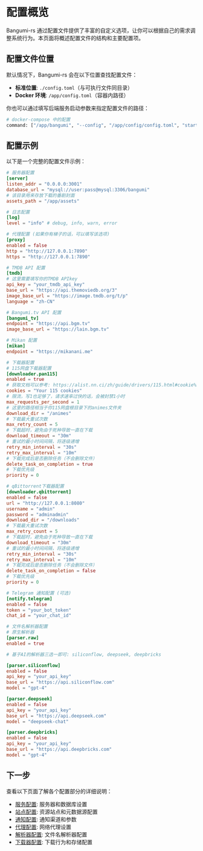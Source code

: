 # 配置概览

Bangumi-rs 通过配置文件提供了丰富的自定义选项，让你可以根据自己的需求调整系统行为。本页面将概述配置文件的结构和主要配置项。

## 配置文件位置

默认情况下，Bangumi-rs 会在以下位置查找配置文件：

- **标准位置**: `./config.toml`（与可执行文件同目录）
- **Docker 环境**: `/app/config.toml`（容器内路径）

你也可以通过填写后端服务启动参数来指定配置文件的路径：

```bash
# docker-compose 中的配置
command: ["/app/bangumi", "--config", "/app/config/config.toml", "start"]
```

## 配置示例

以下是一个完整的配置文件示例：

```toml
# 服务器配置
[server]
listen_addr = "0.0.0.0:3001"
database_url = "mysql://user:pass@mysql:3306/bangumi"
# 该目录用来存放下载的番剧封面
assets_path = "/app/assets"

# 日志配置
[log]
level = "info" # debug, info, warn, error

# 代理配置 (如果你有梯子的话，可以填写该选项)
[proxy]
enabled = false
http = "http://127.0.0.1:7890"
https = "http://127.0.0.1:7890"

# TMDB API 配置
[tmdb]
# 这里需要填写你的TMDB APIkey
api_key = "your_tmdb_api_key"
base_url = "https://api.themoviedb.org/3"
image_base_url = "https://image.tmdb.org/t/p"
language = "zh-CN"

# Bangumi.tv API 配置
[bangumi_tv]
endpoint = "https://api.bgm.tv"
image_base_url = "https://lain.bgm.tv"

# Mikan 配置
[mikan]
endpoint = "https://mikanani.me"

# 下载器配置
# 115网盘下载器配置
[downloader.pan115]
enabled = true
# 获取文档可以参考: https://alist.nn.ci/zh/guide/drivers/115.html#cookie%E8%8E%B7%E5%8F%96%E6%96%B9%E5%BC%8F
cookies = "Your 115 cookies"
# 限流，写1也足够了，请求速率过快的话，会被封禁1小时
max_requests_per_second = 1
# 这里的路径相当于你115网盘根目录下的animes文件夹
download_dir = "/animes"
# 下载最大重试次数
max_retry_count = 5
# 下载超时，避免由于死种导致一直在下载
download_timeout = "30m"
# 重试的最小时间间隔，将逐级递增
retry_min_interval = "30s"
retry_max_interval = "10m"
# 下载完成后是否删除任务（不会删除文件）
delete_task_on_completion = true
# 下载优先级
priority = 0

# qBittorrent下载器配置
[downloader.qbittorrent]
enabled = false
url = "http://127.0.0.1:8080"
username = "admin"
password = "adminadmin"
download_dir = "/downloads"
# 下载最大重试次数
max_retry_count = 5
# 下载超时，避免由于死种导致一直在下载
download_timeout = "30m"
# 重试的最小时间间隔，将逐级递增
retry_min_interval = "30s"
retry_max_interval = "10m"
# 下载完成后是否删除任务（不会删除文件）
delete_task_on_completion = false
# 下载优先级
priority = 0

# Telegram 通知配置 (可选)
[notify.telegram]
enabled = false
token = "your_bot_token"
chat_id = "your_chat_id"

# 文件名解析器配置
# 原生解析器
[parser.raw]
enabled = true

# 基于AI的解析器三选一即可: siliconflow, deepseek, deepbricks

[parser.siliconflow]
enabled = false
api_key = "your_api_key"
base_url = "https://api.siliconflow.com"
model = "gpt-4"

[parser.deepseek]
enabled = false
api_key = "your_api_key"
base_url = "https://api.deepseek.com"
model = "deepseek-chat"

[parser.deepbricks]
enabled = false
api_key = "your_api_key"
base_url = "https://api.deepbricks.com"
model = "gpt-4"

```

## 下一步

查看以下页面了解各个配置部分的详细说明：

- [服务配置](/configuration/server): 服务器和数据库设置
- [站点配置](/configuration/sites): 资源站点和元数据源配置
- [通知配置](/configuration/notification): 通知渠道和参数
- [代理配置](/configuration/proxy): 网络代理设置
- [解析器配置](/configuration/parser): 文件名解析器配置
- [下载器配置](/configuration/downloader): 下载行为和存储配置

